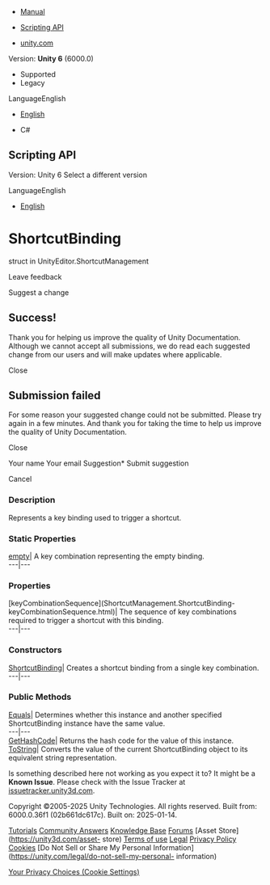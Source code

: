 [ ]()

  * [Manual](../Manual/index.html)
  * [Scripting API](../ScriptReference/index.html)

  * [unity.com](https://unity.com/)

Version: **Unity 6** (6000.0)

  * Supported
  * Legacy

LanguageEnglish

  * [English]()

  * C#

[ ](https://docs.unity3d.com)

## Scripting API

Version: Unity 6 Select a different version

LanguageEnglish

  * [English]()

# ShortcutBinding

struct in UnityEditor.ShortcutManagement

Leave feedback

Suggest a change

## Success!

Thank you for helping us improve the quality of Unity Documentation. Although
we cannot accept all submissions, we do read each suggested change from our
users and will make updates where applicable.

Close

## Submission failed

For some reason your suggested change could not be submitted. Please <a>try
again</a> in a few minutes. And thank you for taking the time to help us
improve the quality of Unity Documentation.

Close

Your name Your email Suggestion* Submit suggestion

Cancel

[ ]()

### Description

Represents a key binding used to trigger a shortcut.

### Static Properties

[empty](ShortcutManagement.ShortcutBinding-empty.html)| A key combination
representing the empty binding.  
---|---  
  
### Properties

[keyCombinationSequence](ShortcutManagement.ShortcutBinding-
keyCombinationSequence.html)| The sequence of key combinations required to
trigger a shortcut with this binding.  
---|---  
  
### Constructors

[ShortcutBinding](ShortcutManagement.ShortcutBinding-ctor.html)| Creates a
shortcut binding from a single key combination.  
---|---  
  
### Public Methods

[Equals](ShortcutManagement.ShortcutBinding.Equals.html)| Determines whether
this instance and another specified ShortcutBinding instance have the same
value.  
---|---  
[GetHashCode](ShortcutManagement.ShortcutBinding.GetHashCode.html)| Returns
the hash code for the value of this instance.  
[ToString](ShortcutManagement.ShortcutBinding.ToString.html)| Converts the
value of the current ShortcutBinding object to its equivalent string
representation.  
  
Is something described here not working as you expect it to? It might be a
**Known Issue**. Please check with the Issue Tracker at
[issuetracker.unity3d.com](https://issuetracker.unity3d.com).

Copyright ©2005-2025 Unity Technologies. All rights reserved. Built from:
6000.0.36f1 (02b661dc617c). Built on: 2025-01-14.

[Tutorials](https://unity3d.com/learn) [Community
Answers](https://answers.unity3d.com) [Knowledge
Base](https://support.unity3d.com/hc/en-us)
[Forums](https://forum.unity3d.com) [Asset Store](https://unity3d.com/asset-
store) [Terms of use](https://docs.unity3d.com/Manual/TermsOfUse.html)
[Legal](https://unity.com/legal) [Privacy
Policy](https://unity.com/legal/privacy-policy)
[Cookies](https://unity.com/legal/cookie-policy) [Do Not Sell or Share My
Personal Information](https://unity.com/legal/do-not-sell-my-personal-
information)

[Your Privacy Choices (Cookie Settings)](javascript:void\(0\);)

